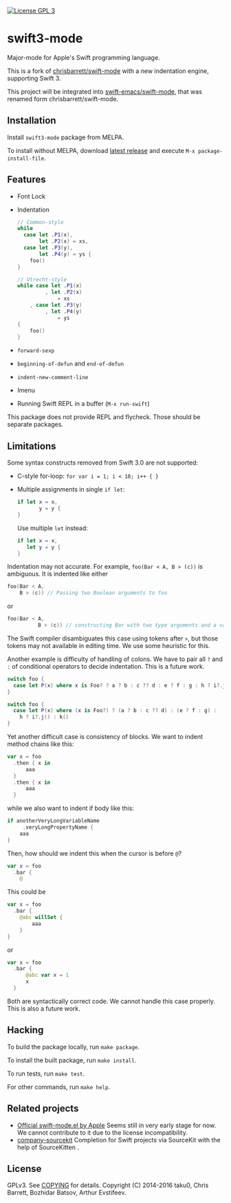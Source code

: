 [![License GPL 3][badge-license]][copying]

# swift3-mode

Major-mode for Apple's Swift programming language.

This is a fork of [chrisbarrett/swift-mode](https://github.com/chrisbarrett/swift-mode) with a new indentation engine, supporting Swift 3.

This project will be integrated into [swift-emacs/swift-mode](https://github.com/swift-emacs/swift-mode), that was renamed form chrisbarrett/swift-mode.

## Installation

Install `swift3-mode` package from MELPA.

To install without MELPA, download [latest release](https://github.com/taku0/swift3-mode/releases) and execute `M-x package-install-file`.

## Features

- Font Lock
- Indentation

  ```swift
  // Common-style
  while
    case let .P1(x),
         let .P2(x) = xs,
    case let .P3(y),
         let .P4(y) = ys {
      foo()
  }

  // Utrecht-style
  while case let .P1(x)
           , let .P2(x)
               = xs
      , case let .P3(y)
           , let .P4(y)
               = ys
  {
      foo()
  }
  ```
- `forward-sexp`
- `beginning-of-defun` and `end-of-defun`
- `indent-new-comment-line`
- Imenu
- Running Swift REPL in a buffer (`M-x run-swift`)

This package does not provide REPL and flycheck. Those should be separate packages.

## Limitations

Some syntax constructs removed from Swift 3.0 are not supported:

- C-style for-loop: `for var i = 1; i < 10; i++ { }`
- Multiple assignments in single `if let`:
  ```swift
  if let x = x,
         y = y {
  }
  ```

  Use multiple `let` instead:
  ```swift
  if let x = x,
     let y = y {
  }
  ```

Indentation may not accurate. For example, `foo(Bar < A, B > (c))` is ambiguous. It is indented like either
```swift
foo(Bar < A,
    B > (c)) // Passing two Boolean arguments to foo
```
or
```swift
foo(Bar < A,
          B > (c)) // constructing Bar with two type arguments and a value
```
The Swift compiler disambiguates this case using tokens after `>`, but those tokens may not available in editing time. We use some heuristic for this.

Another example is difficulty of handling of colons. We have to pair all `?` and `:` of conditional operators to decide indentation. This is a future work.

```swift
switch foo {
  case let P(x) where x is Foo? ? a ? b : c ?? d : e ? f : g : h ? i?.j() : k()
}

switch foo {
  case let P(x) where (x is Foo?) ? (a ? b : c ?? d) : (e ? f : g) :
    h ? i?.j() : k()
}
```

Yet another difficult case is consistency of blocks. We want to indent method chains like this:
```swift
var x = foo
  .then { x in
      aaa
  }
  .then { x in
      aaa
  }
```

while we also want to indent if body like this:

```swift
if anotherVeryLongVariableName
     .veryLongPropertyName {
    aaa
}
```

Then, how should we indent this when the cursor is before `@`?

```swift
var x = foo
  .bar {
    @
```

This could be
```swift
var x = foo
  .bar {
    @abc willSet {
        aaa
    }
}
```
or
```swift
var x = foo
  .bar {
      @abc var x = 1
      x
  }
```

Both are syntactically correct code. We cannot handle this case properly. This is also a future work.

## Hacking

To build the package locally, run `make package`.

To install the built package, run `make install`.

To run tests, run `make test`.

For other commands, run `make help`.

## Related projects

- [Official swift-mode.el by Apple](https://github.com/apple/swift/blob/master/utils/swift-mode.el) Seems still in very early stage for now. We cannot contribute to it due to the license incompatibility.
- [company-sourcekit](https://github.com/nathankot/company-sourcekit) Completion for Swift projects via SourceKit with the help of SourceKitten .

## License

GPLv3. See [COPYING][] for details. Copyright (C) 2014-2016 taku0, Chris Barrett, Bozhidar Batsov, Arthur Evstifeev.

[badge-license]: https://img.shields.io/badge/license-GPL_3-green.svg
[COPYING]: ./COPYING
